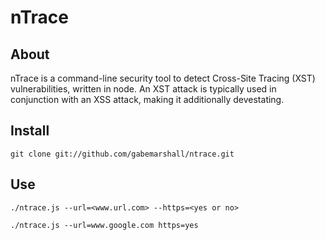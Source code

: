 nTrace
======

About
-------

nTrace is a command-line security tool to detect Cross-Site Tracing (XST) vulnerabilities, written in node. An XST attack is typically used in conjunction with an XSS attack, making it additionally devestating.

Install
-------



```
git clone git://github.com/gabemarshall/ntrace.git
```

Use
-------
```
./ntrace.js --url=<www.url.com> --https=<yes or no>

./ntrace.js --url=www.google.com https=yes
```
